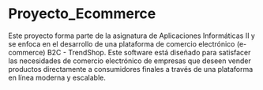 
# Proyecto_Ecommerce

Este proyecto forma parte de la asignatura de Aplicaciones Informáticas II y se enfoca en el desarrollo de una plataforma de comercio electrónico (e-commerce) B2C - TrendShop. Este software está diseñado para satisfacer las necesidades de comercio electrónico de empresas que deseen vender productos directamente a consumidores finales a través de una plataforma en línea moderna y escalable.
